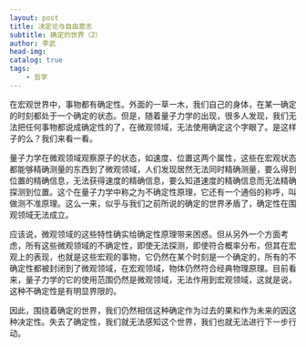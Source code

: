 ```yaml
---
layout: post
title: 决定论与自由意志
subtitle: 确定的世界（2）
author: 李武
head-img: 
catalog: true
tags:
    - 哲学
---
```


在宏观世界中，事物都有确定性。外面的一草一木，我们自己的身体，在某一确定的时刻都处于一个确定的状态。但是，随着量子力学的出现，很多人发现，我们无法把任何事物都说成确定性的了，在微观领域，无法使用确定这个字眼了。是这样子的么？我们来看一看。

量子力学在微观领域观察原子的状态，如速度、位置这两个属性，这些在宏观状态都能够精确测量的东西到了微观领域，人们发现居然无法同时精确测量，要么得到位置的精确信息，无法获得速度的精确信息，要么知道速度的精确信息而无法精确探测到位置。这个在量子力学中称之为不确定性原理，它还有一个通俗的称呼，叫做测不准原理。这么一来，似乎与我们之前所说的确定的世界矛盾了，确定性在围观领域无法成立。

应该说，微观领域的这些特性确实给确定性原理带来困惑。但从另外一个方面考虑，所有这些微观领域的不确定性，即使无法探测，即使符合概率分布，但其在宏观上的表现，也就是这些宏观的事物，它仍然在某个时刻是一个确定的，所有的不确定性都被封闭到了微观领域，在宏观领域，物体仍然符合经典物理原理。目前看来，量子力学的它的使用范围仍然是微观领域，无法作用到宏观领域，这就是说，这种不确定性是有明显界限的。

因此，围绕着确定的世界，我们仍然相信这种确定作为过去的果和作为未来的因这种决定性。失去了确定性，我们就无法感知这个世界，我们也就无法进行下一步行动。

